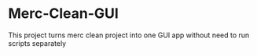 # Merc-Clean-GUI
This project turns merc clean project into one GUI app without need to run scripts separately 
